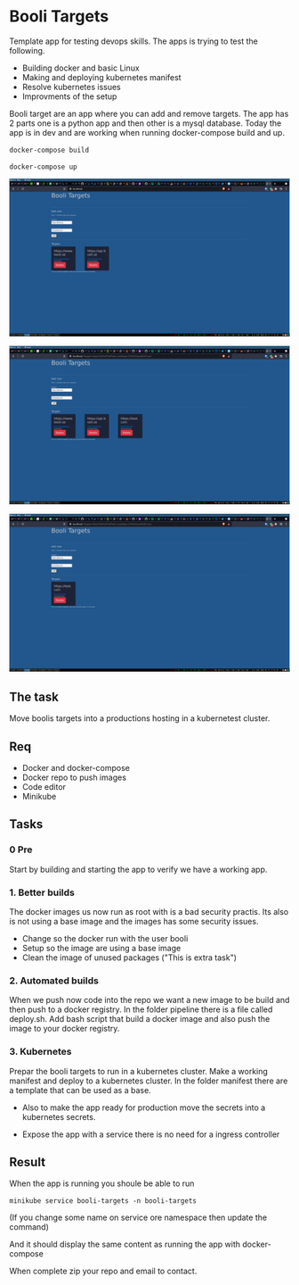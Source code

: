 # Booli Targets
Template app for testing devops skills. The apps is trying to test the following.

- Building docker and basic Linux
- Making and deploying kubernetes manifest
- Resolve kubernetes issues
- Improvments of the setup


Booli target are an app where you can add and remove targets. The app has 2 parts one is a python app and then other is a mysql database.
Today the app is in dev and are working when running docker-compose build and up.


```
docker-compose build
```


```
docker-compose up
```


![firstpage!](/assets/1.png)

![3!](/assets/2.png)

![1!](/assets/3.png)


## The task
Move boolis targets into a productions hosting in a kubernetest cluster.



## Req

- Docker and docker-compose
- Docker repo to push images
- Code editor
- Minikube 

## Tasks


### 0 Pre
Start by building and starting the app to verify we have a working app.


### 1. Better builds
The docker images us now run as root with is a bad security practis. Its also is not using a base image and the images has some security issues.

- Change so the docker run with the user booli
- Setup so the image are using a base image
- Clean the image of unused packages ("This is extra task")

### 2. Automated builds
When we push now code into the repo we want a new image to be build and then push to a docker registry.
In the folder pipeline there is a file called deploy.sh.
Add bash script that build a docker image and also push the image to your docker registry.



### 3. Kubernetes
Prepar the booli targets to run in a kubernetes cluster. Make a working manifest and deploy to a kubernetes cluster. 
In the folder manifest there are a template that can be used as a base.


- Also to make the app ready for production move the secrets into a kubernetes secrets.

- Expose the app with a service there is no need for a ingress controller




## Result

When the app is running you shoule be able to run 


```
minikube service booli-targets -n booli-targets
```
(If you change some name on service ore namespace then update the command)

And it should display the same content as running the app with docker-compose

When complete zip your repo and email to contact.
